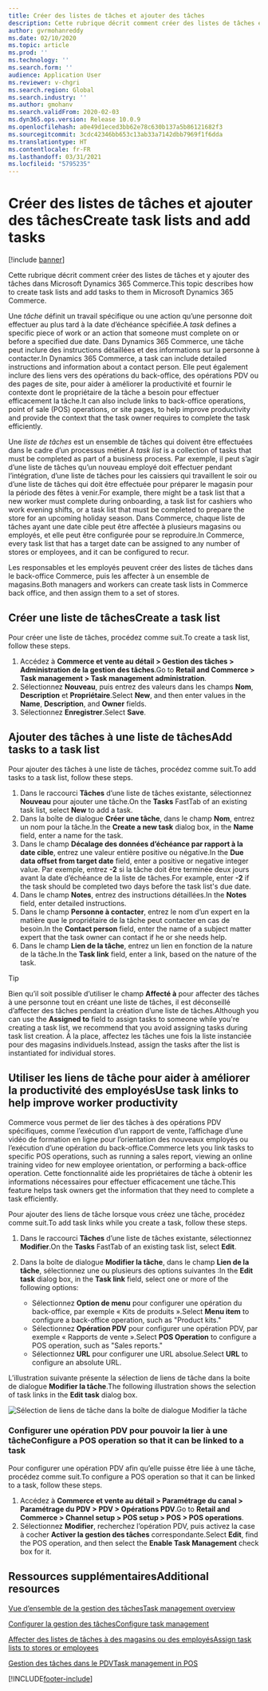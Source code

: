 ```yaml
---
title: Créer des listes de tâches et ajouter des tâches
description: Cette rubrique décrit comment créer des listes de tâches et y ajouter des tâches dans Microsoft Dynamics 365 Commerce.
author: gvrmohanreddy
ms.date: 02/10/2020
ms.topic: article
ms.prod: ''
ms.technology: ''
ms.search.form: ''
audience: Application User
ms.reviewer: v-chgri
ms.search.region: Global
ms.search.industry: ''
ms.author: gmohanv
ms.search.validFrom: 2020-02-03
ms.dyn365.ops.version: Release 10.0.9
ms.openlocfilehash: a0e49d1eced3bb62e78c630b137a5b86121682f3
ms.sourcegitcommit: 3cdc42346bb653c13ab33a7142dbb7969f1f6dda
ms.translationtype: HT
ms.contentlocale: fr-FR
ms.lasthandoff: 03/31/2021
ms.locfileid: "5795235"
---
```

# <a name="create-task-lists-and-add-tasks"></a><span data-ttu-id="113a9-103">Créer des listes de tâches et ajouter des tâches</span><span class="sxs-lookup"><span data-stu-id="113a9-103">Create task lists and add tasks</span></span>

[!include [banner](includes/banner.md)]

<span data-ttu-id="113a9-104">Cette rubrique décrit comment créer des listes de tâches et y ajouter des tâches dans Microsoft Dynamics 365 Commerce.</span><span class="sxs-lookup"><span data-stu-id="113a9-104">This topic describes how to create task lists and add tasks to them in Microsoft Dynamics 365 Commerce.</span></span>

<span data-ttu-id="113a9-105">Une *tâche* définit un travail spécifique ou une action qu’une personne doit effectuer au plus tard à la date d’échéance spécifiée.</span><span class="sxs-lookup"><span data-stu-id="113a9-105">A *task* defines a specific piece of work or an action that someone must complete on or before a specified due date.</span></span> <span data-ttu-id="113a9-106">Dans Dynamics 365 Commerce, une tâche peut inclure des instructions détaillées et des informations sur la personne à contacter.</span><span class="sxs-lookup"><span data-stu-id="113a9-106">In Dynamics 365 Commerce, a task can include detailed instructions and information about a contact person.</span></span> <span data-ttu-id="113a9-107">Elle peut également inclure des liens vers des opérations du back-office, des opérations PDV ou des pages de site, pour aider à améliorer la productivité et fournir le contexte dont le propriétaire de la tâche a besoin pour effectuer efficacement la tâche.</span><span class="sxs-lookup"><span data-stu-id="113a9-107">It can also include links to back-office operations, point of sale (POS) operations, or site pages, to help improve productivity and provide the context that the task owner requires to complete the task efficiently.</span></span>

<span data-ttu-id="113a9-108">Une *liste de tâches* est un ensemble de tâches qui doivent être effectuées dans le cadre d’un processus métier.</span><span class="sxs-lookup"><span data-stu-id="113a9-108">A *task list* is a collection of tasks that must be completed as part of a business process.</span></span> <span data-ttu-id="113a9-109">Par exemple, il peut s’agir d’une liste de tâches qu’un nouveau employé doit effectuer pendant l’intégration, d’une liste de tâches pour les caissiers qui travaillent le soir ou d’une liste de tâches qui doit être effectuée pour préparer le magasin pour la période des fêtes à venir.</span><span class="sxs-lookup"><span data-stu-id="113a9-109">For example, there might be a task list that a new worker must complete during onboarding, a task list for cashiers who work evening shifts, or a task list that must be completed to prepare the store for an upcoming holiday season.</span></span> <span data-ttu-id="113a9-110">Dans Commerce, chaque liste de tâches ayant une date cible peut être affectée à plusieurs magasins ou employés, et elle peut être configurée pour se reproduire.</span><span class="sxs-lookup"><span data-stu-id="113a9-110">In Commerce, every task list that has a target date can be assigned to any number of stores or employees, and it can be configured to recur.</span></span>

<span data-ttu-id="113a9-111">Les responsables et les employés peuvent créer des listes de tâches dans le back-office Commerce, puis les affecter à un ensemble de magasins.</span><span class="sxs-lookup"><span data-stu-id="113a9-111">Both managers and workers can create task lists in Commerce back office, and then assign them to a set of stores.</span></span>

## <a name="create-a-task-list"></a><span data-ttu-id="113a9-112">Créer une liste de tâches</span><span class="sxs-lookup"><span data-stu-id="113a9-112">Create a task list</span></span>

<span data-ttu-id="113a9-113">Pour créer une liste de tâches, procédez comme suit.</span><span class="sxs-lookup"><span data-stu-id="113a9-113">To create a task list, follow these steps.</span></span>

1. <span data-ttu-id="113a9-114">Accédez à **Commerce et vente au détail \> Gestion des tâches \> Administration de la gestion des tâches**.</span><span class="sxs-lookup"><span data-stu-id="113a9-114">Go to **Retail and Commerce \> Task management \> Task management administration**.</span></span>
1. <span data-ttu-id="113a9-115">Sélectionnez **Nouveau**, puis entrez des valeurs dans les champs **Nom**, **Description** et **Propriétaire**.</span><span class="sxs-lookup"><span data-stu-id="113a9-115">Select **New**, and then enter values in the **Name**, **Description**, and **Owner** fields.</span></span>
1. <span data-ttu-id="113a9-116">Sélectionnez **Enregistrer**.</span><span class="sxs-lookup"><span data-stu-id="113a9-116">Select **Save**.</span></span>

## <a name="add-tasks-to-a-task-list"></a><span data-ttu-id="113a9-117">Ajouter des tâches à une liste de tâches</span><span class="sxs-lookup"><span data-stu-id="113a9-117">Add tasks to a task list</span></span>

<span data-ttu-id="113a9-118">Pour ajouter des tâches à une liste de tâches, procédez comme suit.</span><span class="sxs-lookup"><span data-stu-id="113a9-118">To add tasks to a task list, follow these steps.</span></span>
 
1. <span data-ttu-id="113a9-119">Dans le raccourci **Tâches** d’une liste de tâches existante, sélectionnez **Nouveau** pour ajouter une tâche.</span><span class="sxs-lookup"><span data-stu-id="113a9-119">On the **Tasks** FastTab of an existing task list, select **New** to add a task.</span></span>
1. <span data-ttu-id="113a9-120">Dans la boîte de dialogue **Créer une tâche**, dans le champ **Nom**, entrez un nom pour la tâche.</span><span class="sxs-lookup"><span data-stu-id="113a9-120">In the **Create a new task** dialog box, in the **Name** field, enter a name for the task.</span></span>
1. <span data-ttu-id="113a9-121">Dans le champ **Décalage des données d’échéance par rapport à la date cible**, entrez une valeur entière positive ou négative.</span><span class="sxs-lookup"><span data-stu-id="113a9-121">In the **Due data offset from target date** field, enter a positive or negative integer value.</span></span> <span data-ttu-id="113a9-122">Par exemple, entrez **-2** si la tâche doit être terminée deux jours avant la date d’échéance de la liste de tâches.</span><span class="sxs-lookup"><span data-stu-id="113a9-122">For example, enter **-2** if the task should be completed two days before the task list's due date.</span></span>
1. <span data-ttu-id="113a9-123">Dans le champ **Notes**, entrez des instructions détaillées.</span><span class="sxs-lookup"><span data-stu-id="113a9-123">In the **Notes** field, enter detailed instructions.</span></span>
1. <span data-ttu-id="113a9-124">Dans le champ **Personne à contacter**, entrez le nom d’un expert en la matière que le propriétaire de la tâche peut contacter en cas de besoin.</span><span class="sxs-lookup"><span data-stu-id="113a9-124">In the **Contact person** field, enter the name of a subject matter expert that the task owner can contact if he or she needs help.</span></span>
1. <span data-ttu-id="113a9-125">Dans le champ **Lien de la tâche**, entrez un lien en fonction de la nature de la tâche.</span><span class="sxs-lookup"><span data-stu-id="113a9-125">In the **Task link** field, enter a link, based on the nature of the task.</span></span>

> [!TIP]
> <span data-ttu-id="113a9-126">Bien qu’il soit possible d’utiliser le champ **Affecté à** pour affecter des tâches à une personne tout en créant une liste de tâches, il est déconseillé d’affecter des tâches pendant la création d’une liste de tâches.</span><span class="sxs-lookup"><span data-stu-id="113a9-126">Although you can use the **Assigned to** field to assign tasks to someone while you're creating a task list, we recommend that you avoid assigning tasks during task list creation.</span></span> <span data-ttu-id="113a9-127">À la place, affectez les tâches une fois la liste instanciée pour des magasins individuels.</span><span class="sxs-lookup"><span data-stu-id="113a9-127">Instead, assign the tasks after the list is instantiated for individual stores.</span></span>

## <a name="use-task-links-to-help-improve-worker-productivity"></a><span data-ttu-id="113a9-128">Utiliser les liens de tâche pour aider à améliorer la productivité des employés</span><span class="sxs-lookup"><span data-stu-id="113a9-128">Use task links to help improve worker productivity</span></span>

<span data-ttu-id="113a9-129">Commerce vous permet de lier des tâches à des opérations PDV spécifiques, comme l’exécution d’un rapport de vente, l’affichage d’une vidéo de formation en ligne pour l’orientation des nouveaux employés ou l’exécution d’une opération du back-office.</span><span class="sxs-lookup"><span data-stu-id="113a9-129">Commerce lets you link tasks to specific POS operations, such as running a sales report, viewing an online training video for new employee orientation, or performing a back-office operation.</span></span> <span data-ttu-id="113a9-130">Cette fonctionnalité aide les propriétaires de tâche à obtenir les informations nécessaires pour effectuer efficacement une tâche.</span><span class="sxs-lookup"><span data-stu-id="113a9-130">This feature helps task owners get the information that they need to complete a task efficiently.</span></span>

<span data-ttu-id="113a9-131">Pour ajouter des liens de tâche lorsque vous créez une tâche, procédez comme suit.</span><span class="sxs-lookup"><span data-stu-id="113a9-131">To add task links while you create a task, follow these steps.</span></span>

1. <span data-ttu-id="113a9-132">Dans le raccourci **Tâches** d’une liste de tâches existante, sélectionnez **Modifier**.</span><span class="sxs-lookup"><span data-stu-id="113a9-132">On the **Tasks** FastTab of an existing task list, select **Edit**.</span></span>
1. <span data-ttu-id="113a9-133">Dans la boîte de dialogue **Modifier la tâche**, dans le champ **Lien de la tâche**, sélectionnez une ou plusieurs des options suivantes :</span><span class="sxs-lookup"><span data-stu-id="113a9-133">In the **Edit task** dialog box, in the **Task link** field, select one or more of the following options:</span></span>

    - <span data-ttu-id="113a9-134">Sélectionnez **Option de menu** pour configurer une opération du back-office, par exemple « Kits de produits ».</span><span class="sxs-lookup"><span data-stu-id="113a9-134">Select **Menu item** to configure a back-office operation, such as "Product kits."</span></span>
    - <span data-ttu-id="113a9-135">Sélectionnez **Opération PDV** pour configurer une opération PDV, par exemple « Rapports de vente ».</span><span class="sxs-lookup"><span data-stu-id="113a9-135">Select **POS Operation** to configure a POS operation, such as "Sales reports."</span></span>
    - <span data-ttu-id="113a9-136">Sélectionnez **URL** pour configurer une URL absolue.</span><span class="sxs-lookup"><span data-stu-id="113a9-136">Select **URL** to configure an absolute URL.</span></span>

<span data-ttu-id="113a9-137">L’illustration suivante présente la sélection de liens de tâche dans la boite de dialogue **Modifier la tâche**.</span><span class="sxs-lookup"><span data-stu-id="113a9-137">The following illustration shows the selection of task links in the **Edit task** dialog box.</span></span>

![Sélection de liens de tâche dans la boîte de dialogue Modifier la tâche](media/HQ-POS-Tasks-Linking.png)

### <a name="configure-a-pos-operation-so-that-it-can-be-linked-to-a-task"></a><span data-ttu-id="113a9-139">Configurer une opération PDV pour pouvoir la lier à une tâche</span><span class="sxs-lookup"><span data-stu-id="113a9-139">Configure a POS operation so that it can be linked to a task</span></span>

<span data-ttu-id="113a9-140">Pour configurer une opération PDV afin qu’elle puisse être liée à une tâche, procédez comme suit.</span><span class="sxs-lookup"><span data-stu-id="113a9-140">To configure a POS operation so that it can be linked to a task, follow these steps.</span></span>

1. <span data-ttu-id="113a9-141">Accédez à **Commerce et vente au détail \> Paramétrage du canal \> Paramétrage du PDV \> PDV \> Opérations PDV**.</span><span class="sxs-lookup"><span data-stu-id="113a9-141">Go to **Retail and Commerce \> Channel setup \> POS setup \> POS \> POS operations**.</span></span>
1. <span data-ttu-id="113a9-142">Sélectionnez **Modifier**, recherchez l’opération PDV, puis activez la case à cocher **Activer la gestion des tâches** correspondante.</span><span class="sxs-lookup"><span data-stu-id="113a9-142">Select **Edit**, find the POS operation, and then select the **Enable Task Management** check box for it.</span></span>

## <a name="additional-resources"></a><span data-ttu-id="113a9-143">Ressources supplémentaires</span><span class="sxs-lookup"><span data-stu-id="113a9-143">Additional resources</span></span>

[<span data-ttu-id="113a9-144">Vue d’ensemble de la gestion des tâches</span><span class="sxs-lookup"><span data-stu-id="113a9-144">Task management overview</span></span>](task-mgmt-overview.md)

[<span data-ttu-id="113a9-145">Configurer la gestion des tâches</span><span class="sxs-lookup"><span data-stu-id="113a9-145">Configure task management</span></span>](task-mgmt-configure.md)

[<span data-ttu-id="113a9-146">Affecter des listes de tâches à des magasins ou des employés</span><span class="sxs-lookup"><span data-stu-id="113a9-146">Assign task lists to stores or employees</span></span>](task-mgmt-assign-lists.md)

[<span data-ttu-id="113a9-147">Gestion des tâches dans le PDV</span><span class="sxs-lookup"><span data-stu-id="113a9-147">Task management in POS</span></span>](task-mgmt-POS.md)


[!INCLUDE[footer-include](../includes/footer-banner.md)]
